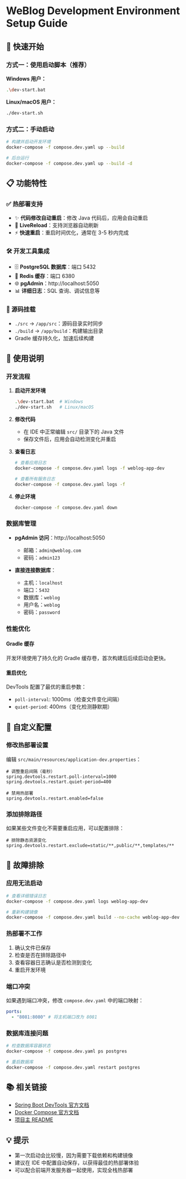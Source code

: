 # WeBlog Development Environment Setup Guide

## 🚀 快速开始

### 方式一：使用启动脚本（推荐）

**Windows 用户：**

```bash
.\dev-start.bat
```

**Linux/macOS 用户：**

```bash
./dev-start.sh
```

### 方式二：手动启动

```bash
# 构建并启动开发环境
docker-compose -f compose.dev.yaml up --build

# 后台运行
docker-compose -f compose.dev.yaml up --build -d
```

## 📋 功能特性

### ✅ 热部署支持

- ✨ **代码修改自动重启**：修改 Java 代码后，应用会自动重启
- 🔄 **LiveReload**：支持浏览器自动刷新
- ⚡ **快速重启**：重启时间优化，通常在 3-5 秒内完成

### 🛠️ 开发工具集成

- 🗄️ **PostgreSQL 数据库**：端口 5432
- 🔴 **Redis 缓存**：端口 6380
- 🌐 **pgAdmin**：http://localhost:5050
- 📊 **详细日志**：SQL 查询、调试信息等

### 📁 源码挂载

- `./src` → `/app/src`：源码目录实时同步
- `./build` → `/app/build`：构建输出目录
- Gradle 缓存持久化，加速后续构建

## 🎯 使用说明

### 开发流程

1. **启动开发环境**

   ```bash
   .\dev-start.bat  # Windows
   ./dev-start.sh   # Linux/macOS
   ```

2. **修改代码**

   - 在 IDE 中正常编辑 `src/` 目录下的 Java 文件
   - 保存文件后，应用会自动检测变化并重启

3. **查看日志**

   ```bash
   # 查看应用日志
   docker-compose -f compose.dev.yaml logs -f weblog-app-dev

   # 查看所有服务日志
   docker-compose -f compose.dev.yaml logs -f
   ```

4. **停止环境**
   ```bash
   docker-compose -f compose.dev.yaml down
   ```

### 数据库管理

- **pgAdmin 访问**：http://localhost:5050

  - 邮箱：`admin@weblog.com`
  - 密码：`admin123`

- **直接连接数据库**：
  - 主机：`localhost`
  - 端口：`5432`
  - 数据库：`weblog`
  - 用户名：`weblog`
  - 密码：`password`

### 性能优化

#### Gradle 缓存

开发环境使用了持久化的 Gradle 缓存卷，首次构建后后续启动会更快。

#### 重启优化

DevTools 配置了最优的重启参数：

- `poll-interval`: 1000ms（检查文件变化间隔）
- `quiet-period`: 400ms（变化检测静默期）

## 🔧 自定义配置

### 修改热部署设置

编辑 `src/main/resources/application-dev.properties`：

```properties
# 调整重启间隔（毫秒）
spring.devtools.restart.poll-interval=1000
spring.devtools.restart.quiet-period=400

# 禁用热部署
spring.devtools.restart.enabled=false
```

### 添加排除路径

如果某些文件变化不需要重启应用，可以配置排除：

```properties
# 排除静态资源变化
spring.devtools.restart.exclude=static/**,public/**,templates/**
```

## 🐛 故障排除

### 应用无法启动

```bash
# 查看详细错误日志
docker-compose -f compose.dev.yaml logs weblog-app-dev

# 重新构建镜像
docker-compose -f compose.dev.yaml build --no-cache weblog-app-dev
```

### 热部署不工作

1. 确认文件已保存
2. 检查是否在排除路径中
3. 查看容器日志确认是否检测到变化
4. 重启开发环境

### 端口冲突

如果遇到端口冲突，修改 `compose.dev.yaml` 中的端口映射：

```yaml
ports:
  - "8081:8080" # 将主机端口改为 8081
```

### 数据库连接问题

```bash
# 检查数据库容器状态
docker-compose -f compose.dev.yaml ps postgres

# 重启数据库
docker-compose -f compose.dev.yaml restart postgres
```

## 📚 相关链接

- [Spring Boot DevTools 官方文档](https://docs.spring.io/spring-boot/docs/current/reference/html/using.html#using.devtools)
- [Docker Compose 官方文档](https://docs.docker.com/compose/)
- [项目主 README](./README.md)

## 💡 提示

- 第一次启动会比较慢，因为需要下载依赖和构建镜像
- 建议在 IDE 中配置自动保存，以获得最佳的热部署体验
- 可以配合前端开发服务器一起使用，实现全栈热部署
